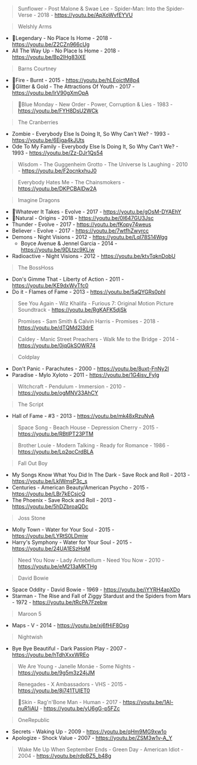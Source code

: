 > Sunflower - Post Malone & Swae Lee - Spider-Man: Into the Spider-Verse - 2018 - https://youtu.be/ApXoWvfEYVU

> Welshly Arms
- 🧡Legendary - No Place Is Home - 2018 - https://youtu.be/Z2CZn966cUg
- All The Way Up - No Place Is Home - 2018 - https://youtu.be/Bp2lHg83iXE

> Barns Courtney
- 🧡Fire - Burnt - 2015 - https://youtu.be/hLEoictM8p4
- 🧡Glitter & Gold - The Attractions Of Youth - 2017 - https://youtu.be/IrV90gXmOpA

> 🧡Blue Monday - New Order - Power, Corruption & Lies - 1983 - https://youtu.be/FYH8DsU2WCk

> The Cranberries
- Zombie - Everybody Else Is Doing It, So Why Can't We? - 1993 - https://youtu.be/6Ejga4kJUts
- Ode To My Family - Everybody Else Is Doing It, So Why Can't We? - 1993 - https://youtu.be/Zz-DJr1Qs54

> Wisdom - The Guggenheim Grotto - The Universe Is Laughing - 2010 - https://youtu.be/F2ocnkxhuJ0

> Everybody Hates Me - The Chainsmokers - https://youtu.be/DKPCBAlDw2A

> Imagine Dragons
- 🧡Whatever It Takes - Evolve - 2017 - https://youtu.be/gOsM-DYAEhY
- 🧡Natural - Origins - 2018 - https://youtu.be/0I647GU3Jsc
- Thunder - Evolve - 2017 - https://youtu.be/fKopy74weus
- Believer - Evolve -  2017 - https://youtu.be/7wtfhZwyrcc
- Demons - Night Visions - 2012 - https://youtu.be/LqI78S14Wgg
    - Boyce Avenue & Jennel Garcia - 2014 - https://youtu.be/9DLtzc9KLiw
- Radioactive - Night Visions - 2012 - https://youtu.be/ktvTqknDobU

> The BossHoss
- Don's Gimme That - Liberty of Action - 2011 - https://youtu.be/KE9dxWvTfc0
- Do it - Flames of Fame - 2013 - https://youtu.be/5aQYGRs0phI

> See You Again - Wiz Khalifa - Furious 7: Original Motion Picture Soundtrack - https://youtu.be/RgKAFK5djSk

> Promises - Sam Smith & Calvin Harris - Promises - 2018 - https://youtu.be/dTQMd2I3drE

> Caldey - Manic Street Preachers - Walk Me to the Bridge - 2014 - https://youtu.be/0jqGkSOWR74

> Coldplay
- Don't Panic - Parachutes - 2000 - https://youtu.be/8uxt-FnNy2I
- Paradise - Mylo Xyloto - 2011 - https://youtu.be/1G4isv_Fylg

> Witchcraft - Pendulum - Immersion - 2010 - https://youtu.be/ogMNV33AhCY

> The Script
- Hall of Fame - #3 - 2013 - https://youtu.be/mk48xRzuNvA

> Space Song - Beach House - Depression Cherry - 2015 - https://youtu.be/RBtlPT23PTM

> Brother Louie - Modern Talking - Ready for Romance - 1986 - https://youtu.be/Lp2qcCrdBLA

> Fall Out Boy
- My Songs Know What You Did In The Dark - Save Rock and Roll - 2013 - https://youtu.be/LkIWmsP3c_s
- Centuries - American Beauty/American Psycho - 2015 - https://youtu.be/LBr7kECsjcQ
- The Phoenix - Save Rock and Roll - 2013 - https://youtu.be/5hDZbroaQDc

> Joss Stone
- Molly Town - Water for Your Soul - 2015 - https://youtu.be/LYRtS0LDmiw
- Harry's Symphony - Water for Your Soul - 2015 - https://youtu.be/24UA1ESzHqM

> Need You Now - Lady Antebellum - Need You Now - 2010 - https://youtu.be/eM213aMKTHg

> David Bowie
- Space Oddity - David Bowie - 1969 - https://youtu.be/iYYRH4apXDo
- Starman - The Rise and Fall of Ziggy Stardust and the Spiders from Mars - 1972 - https://youtu.be/tRcPA7Fzebw

> Maroon 5
- Maps - V - 2014 - https://youtu.be/xj6fHiF8Osg

> Nightwish
- Bye Bye Beautiful - Dark Passion Play - 2007 - https://youtu.be/hTdhXxxWREo

> We Are Young - Janelle Monáe - Some Nights - https://youtu.be/9g5m3z24jJM

> Renegades - X Ambassadors - VHS - 2015 - https://youtu.be/8j741TUIET0

> 🧡Skin - Rag'n'Bone Man - Human - 2017 - https://youtu.be/1Al-nuR1iAU - https://youtu.be/yU6gG-p5FZc

> OneRepublic
- Secrets - Waking Up - 2009 - https://youtu.be/qHm9MG9xw1o
- Apologize - Shock Value - 2007 - https://youtu.be/ZSM3w1v-A_Y

> Wake Me Up When September Ends - Green Day - American Idiot - 2004 - https://youtu.be/rdpBZ5_b48g